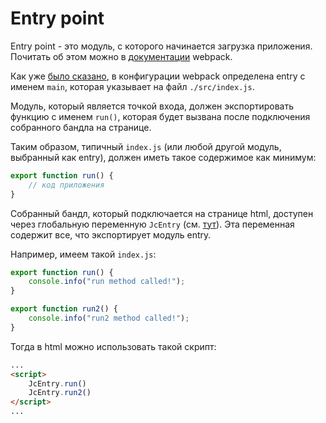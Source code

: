 Entry point
===========

Entry point - это модуль, с которого начинается загрузка приложения. Почитать об этом
можно в [документации](https://webpack.js.org/concepts/#entry) webpack.

Как уже [было сказано](./build.md#main-entry), в конфигурации webpack определена entry с
именем `main`, которая указывает на файл `./src/index.js`.

Модуль, который является точкой входа, должен экспортировать функцию с именем `run()`,
которая будет вызвана после подключения собранного бандла на странице.

Таким образом, типичный `index.js` (или любой другой модуль, выбранный как entry), должен
иметь такое содержимое как минимум:

```js
export function run() {
    // код приложения
}
```

Собранный бандл, который подключается на странице html, доступен через глобальную
переменную `JcEntry` (см. [тут](./build.md#library-name)). Эта переменная содержит все,
что экспортирует модуль entry.

Например, имеем такой `index.js`:

```js title=index.js
export function run() {
    console.info("run method called!");
}

export function run2() {
    console.info("run2 method called!");
}
```

Тогда в html можно использовать такой скрипт:

```html
...
<script>
    JcEntry.run()
    JcEntry.run2()
</script>
...
```



